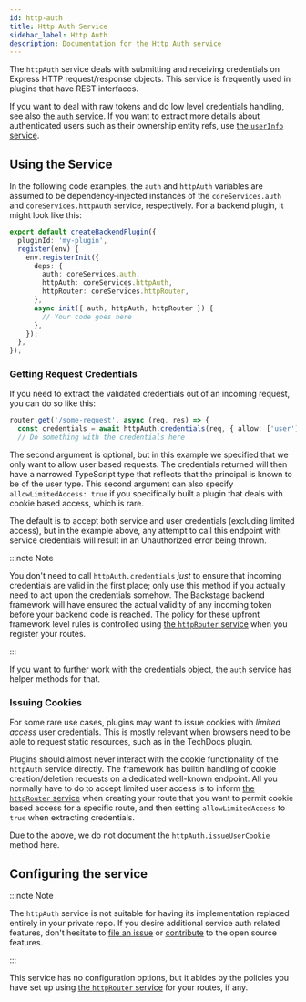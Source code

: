 ```yaml
---
id: http-auth
title: Http Auth Service
sidebar_label: Http Auth
description: Documentation for the Http Auth service
---
```


The `httpAuth` service deals with submitting and receiving credentials on Express
HTTP request/response objects. This service is frequently used in plugins that
have REST interfaces.

If you want to deal with raw tokens and do low level credentials handling, see
also [the `auth` service](./auth.md). If you want to extract more details about
authenticated users such as their ownership entity refs, use [the `userInfo` service](./user-info.md).

## Using the Service

In the following code examples, the `auth` and `httpAuth` variables are assumed
to be dependency-injected instances of the `coreServices.auth` and
`coreServices.httpAuth` service, respectively. For a backend plugin, it might
look like this:

```ts
export default createBackendPlugin({
  pluginId: 'my-plugin',
  register(env) {
    env.registerInit({
      deps: {
        auth: coreServices.auth,
        httpAuth: coreServices.httpAuth,
        httpRouter: coreServices.httpRouter,
      },
      async init({ auth, httpAuth, httpRouter }) {
        // Your code goes here
      },
    });
  },
});
```

### Getting Request Credentials

If you need to extract the validated credentials out of an incoming request, you
can do so like this:

```ts
router.get('/some-request', async (req, res) => {
  const credentials = await httpAuth.credentials(req, { allow: ['user'] });
  // Do something with the credentials here
```

The second argument is optional, but in this example we specified that we only
want to allow user based requests. The credentials returned will then have a
narrowed TypeScript type that reflects that the principal is known to be of the
user type. This second argument can also specify `allowLimitedAccess: true` if
you specifically built a plugin that deals with cookie based access, which is
rare.

The default is to accept both service and user credentials (excluding limited
access), but in the example above, any attempt to call this endpoint with
service credentials will result in an Unauthorized error being thrown.

:::note Note

You don't need to call `httpAuth.credentials` _just_ to ensure that incoming
credentials are valid in the first place; only use this method if you actually
need to act upon the credentials somehow. The Backstage backend framework will have
ensured the actual validity of any incoming token before your backend code is
reached. The policy for these upfront framework level rules is controlled using
[the `httpRouter` service](./http-router.md) when you register your routes.

:::

If you want to further work with the credentials object, [the `auth` service](./auth.md)
has helper methods for that.

### Issuing Cookies

For some rare use cases, plugins may want to issue cookies with _limited access_
user credentials. This is mostly relevant when browsers need to be able to
request static resources, such as in the TechDocs plugin.

Plugins should almost never interact with the cookie functionality of the
`httpAuth` service directly. The framework has builtin handling of cookie
creation/deletion requests on a dedicated well-known endpoint. All you normally
have to do to accept limited user access is to inform [the `httpRouter` service](./http-router.md)
when creating your route that you want to permit
cookie based access for a specific route, and then setting `allowLimitedAccess`
to `true` when extracting credentials.

Due to the above, we do not document the `httpAuth.issueUserCookie` method here.

## Configuring the service

:::note Note

The `httpAuth` service is not suitable for having its implementation replaced
entirely in your private repo. If you desire additional service auth related
features, don't hesitate to [file an issue](https://github.com/backstage/backstage/issues/new/choose)
or [contribute](https://github.com/backstage/backstage/blob/master/CONTRIBUTING.md) to the open source features.

:::

This service has no configuration options, but it abides by the policies you
have set up using [the `httpRouter` service](./http-router.md) for your routes,
if any.
